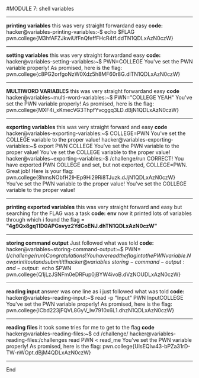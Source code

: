 #MODULE 7: shell variables  
****
**printing variables** this was very straight forwardand easy 
**code:**
hacker@variables-printing-variables:-$ echo $FLAG
pwn.college{M3hfAFZJkwiUfFnQfeffFHcR4ff.ddTN1QDLxAzN0czW}

****
**setting variables** this was very straight forwardand easy 
**code:** 
hacker@variables-setting-variables:~$ PWN=COLLEGE
You've set the PWN variable properly! As promised, here is the flag: pwn.college{c8PG2orfgoNzW0Xdz5h8MF60r8G.dlTN1QDLxAzN0czW}
****
**MULTIWORD VARIABLES** this was very straight forwardand easy 
**code**
hacker@variables~multi-word-variables:~$ PWN="COLLEGE YEAH"
You've set the PWN variable properly! As promised, here is the flag: pwn.college{MXF4i_xKmecVG3ThpfYvcggq3LD.dBjN1QDLxAzN0czW}
****
**exporting variables** this was very straight forward and easy 
**code** 
hacker@variables-exporting-variables:~$ COLLEGE=PWN
You've set the COLLEGE variable to the proper value!
hacker@variables-exporting-variables:~$ export PWN COLLEGE
You've set the PWN variable to the proper value!
You've set the COLLEGE variable to the proper value!
hacker@variables~exporting-variables:-$ /challenge/run
CORRECT!
You have exported PWN COLLEGE and set, but not exported, COLLEGE=PWN. Great job! Here is your flag:
pwn.college{8hmsNObfH2IHEp9Hi29Ri8TJuzk.dJjN1QDLxAzN0czW}
You've set the PWN variable to the proper value!
You've set the COLLEGE variable to the proper value!
****
**printing exported variables** this was very straight forward and easy but searching for the FLAG was a task
**code:**
**env**
now it printed lots of variables through which i found the flag = **"4g9Qx8gq11D0APGsvyz2YdCoENJ.dhTN1QDLxAzN0czW"**

****
**storing command output** Just followed what was told 
**code:**
hacker@variables~storing-command-output:~$ PWN=$(/challenge/run )
Congratulations! You have read the flag into the PWN variable. Now print it out and submit it!
hacker@variables~storing-command-output: and-output:~$ echo $PWN
pwn.college{Q1jLzJSNFm0eDRFup0jBYW4ivoB.dVzNOUDLxAzN0czW}
****
**reading input** answer was one line as i just followed what was told 
**code:**
hacker@variables-reading-input:~$ read -p "Input" PWN
InputCOLLEGE
You've set the PWN variable properly! As promised, here is the flag:
pwn.college{ICbd223jFQVL8GyV_Iw7910x6L1.dhzN1QDLxAzN0czW}
****
**reading files** it took some tries for me to get to the flag 
**code**
hacker@variables-reading-files:~$ cd /challenge/
hacker@variables-reading-files:/challenges read PWN < read_me 
You've set the PWN variable properly! As promised, here is the flag: pwn.college{UIsEQIw43-bPZa31rD-TW-nWOpt.dBjM4QDLxAzN0czW} 
****

 End












   
